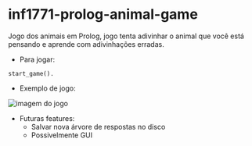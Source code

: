 # inf1771-prolog-animal-game

Jogo dos animais em Prolog, jogo tenta adivinhar o animal que você está pensando e aprende com adivinhações erradas.

- Para jogar:
```
start_game(). 
```

- Exemplo de jogo:

![imagem do jogo](https://i.imgur.com/wGXTGQc.png)

- Futuras features:
  - Salvar nova árvore de respostas no disco
  - Possivelmente GUI
